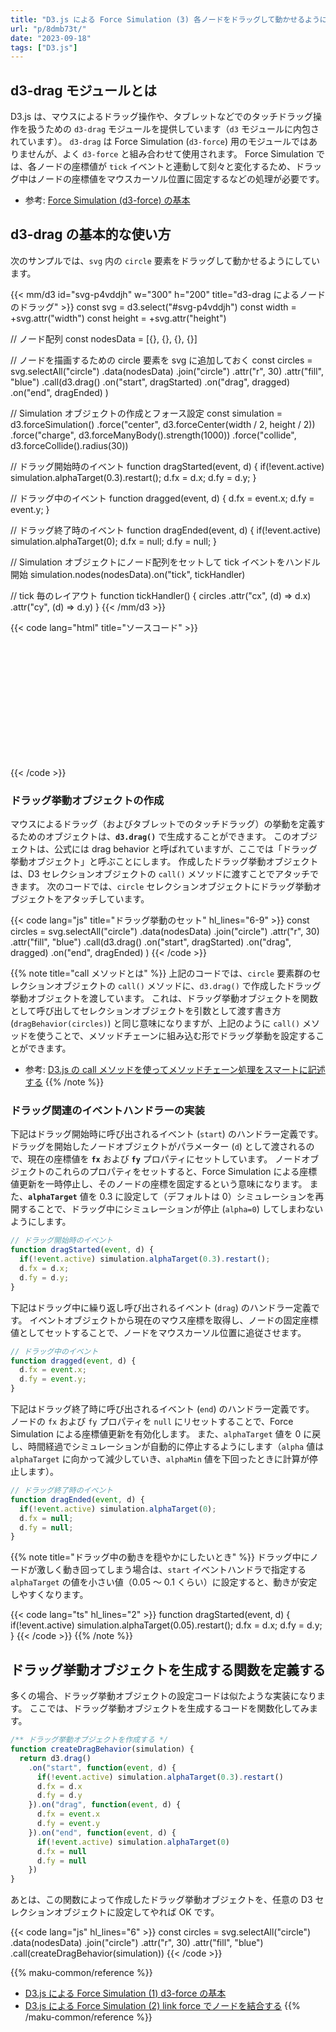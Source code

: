 ```yaml
---
title: "D3.js による Force Simulation (3) 各ノードをドラッグして動かせるようにする"
url: "p/8dmb73t/"
date: "2023-09-18"
tags: ["D3.js"]
---
```


d3-drag モジュールとは
----

D3.js は、マウスによるドラッグ操作や、タブレットなどでのタッチドラッグ操作を扱うための `d3-drag` モジュールを提供しています（`d3` モジュールに内包されています）。
`d3-drag` は Force Simulation (`d3-force`) 用のモジュールではありませんが、よく `d3-force` と組み合わせて使用されます。
Force Simulation では、各ノードの座標値が `tick` イベントと連動して刻々と変化するため、ドラッグ中はノードの座標値をマウスカーソル位置に固定するなどの処理が必要です。

- 参考: [Force Simulation (d3-force) の基本](/p/6kavdch/)


d3-drag の基本的な使い方
----

次のサンプルでは、`svg` 内の `circle` 要素をドラッグして動かせるようにしています。

{{< mm/d3 id="svg-p4vddjh" w="300" h="200" title="d3-drag によるノードのドラッグ" >}}
const svg = d3.select("#svg-p4vddjh")
const width = +svg.attr("width")
const height = +svg.attr("height")

// ノード配列
const nodesData = [{}, {}, {}, {}]

// ノードを描画するための circle 要素を svg に追加しておく
const circles = svg.selectAll("circle")
  .data(nodesData)
  .join("circle")
  .attr("r", 30)
  .attr("fill", "blue")
  .call(d3.drag()
    .on("start", dragStarted)
    .on("drag", dragged)
    .on("end", dragEnded)
  )

// Simulation オブジェクトの作成とフォース設定
const simulation = d3.forceSimulation()
  .force("center", d3.forceCenter(width / 2, height / 2))
  .force("charge", d3.forceManyBody().strength(1000))
  .force("collide", d3.forceCollide().radius(30))

// ドラッグ開始時のイベント
function dragStarted(event, d) {
  if(!event.active) simulation.alphaTarget(0.3).restart();
  d.fx = d.x;
  d.fy = d.y;
}

// ドラッグ中のイベント
function dragged(event, d) {
  d.fx = event.x;
  d.fy = event.y;
}

// ドラッグ終了時のイベント
function dragEnded(event, d) {
  if(!event.active) simulation.alphaTarget(0);
  d.fx = null;
  d.fy = null;
}

// Simulation オブジェクトにノード配列をセットして tick イベントをハンドル開始
simulation.nodes(nodesData).on("tick", tickHandler)

// tick 毎のレイアウト
function tickHandler() {
  circles
    .attr("cx", (d) => d.x)
    .attr("cy", (d) => d.y)
}
{{< /mm/d3 >}}

{{< code lang="html" title="ソースコード" >}}
<svg id="svg-p4vddjh" width="300" height="200"></svg>
<script>
const svg = d3.select("#svg-p4vddjh")
const width = +svg.attr("width")
const height = +svg.attr("height")

// ノード配列
const nodesData = [{}, {}, {}, {}]

// ノードを描画するための circle 要素を svg に追加しておく
const circles = svg.selectAll("circle")
  .data(nodesData)
  .join("circle")
  .attr("r", 30)
  .attr("fill", "blue")
  .call(d3.drag()
    .on("start", dragStarted)
    .on("drag", dragged)
    .on("end", dragEnded)
  )

// Simulation オブジェクトの作成とフォース設定
const simulation = d3.forceSimulation()
  .force("center", d3.forceCenter(width / 2, height / 2))
  .force("charge", d3.forceManyBody().strength(1000))
  .force("collide", d3.forceCollide().radius(30))

// ドラッグ開始時のイベント
function dragStarted(event, d) {
  if(!event.active) simulation.alphaTarget(0.3).restart();
  d.fx = d.x;
  d.fy = d.y;
}

// ドラッグ中のイベント
function dragged(event, d) {
  d.fx = event.x;
  d.fy = event.y;
}

// ドラッグ終了時のイベント
function dragEnded(event, d) {
  if(!event.active) simulation.alphaTarget(0);
  d.fx = null;
  d.fy = null;
}

// Simulation オブジェクトにノード配列をセットして tick イベントをハンドル開始
simulation.nodes(nodesData).on("tick", tickHandler)

// tick 毎のレイアウト
function tickHandler() {
  circles
    .attr("cx", (d) => d.x)
    .attr("cy", (d) => d.y)
}
</script>
{{< /code >}}

### ドラッグ挙動オブジェクトの作成

マウスによるドラッグ（およびタブレットでのタッチドラッグ）の挙動を定義するためのオブジェクトは、__`d3.drag()`__ で生成することができます。
このオブジェクトは、公式には drag behavior と呼ばれていますが、ここでは「ドラッグ挙動オブジェクト」と呼ぶことにします。
作成したドラッグ挙動オブジェクトは、D3 セレクションオブジェクトの `call()` メソッドに渡すことでアタッチできます。
次のコードでは、`circle` セレクションオブジェクトにドラッグ挙動オブジェクトをアタッチしています。

{{< code lang="js" title="ドラッグ挙動のセット" hl_lines="6-9" >}}
const circles = svg.selectAll("circle")
  .data(nodesData)
  .join("circle")
  .attr("r", 30)
  .attr("fill", "blue")
  .call(d3.drag()
    .on("start", dragStarted)
    .on("drag", dragged)
    .on("end", dragEnded)
  )
{{< /code >}}

{{% note title="call メソッドとは" %}}
上記のコードでは、`circle` 要素群のセレクションオブジェクトの `call()` メソッドに、`d3.drag()` で作成したドラッグ挙動オブジェクトを渡しています。
これは、ドラッグ挙動オブジェクトを関数として呼び出してセレクションオブジェクトを引数として渡す書き方 (`dragBehavior(circles)`) と同じ意味になりますが、上記のように `call()` メソッドを使うことで、メソッドチェーンに組み込む形でドラッグ挙動を設定することができます。

- 参考: [D3.js の call メソッドを使ってメソッドチェーン処理をスマートに記述する](/p/994xjma/)
{{% /note %}}

### ドラッグ関連のイベントハンドラーの実装

下記はドラッグ開始時に呼び出されるイベント (`start`) のハンドラー定義です。
ドラッグを開始したノードオブジェクトがパラメーター (`d`) として渡されるので、現在の座標値を __`fx`__ および __`fy`__ プロパティにセットしています。
ノードオブジェクトのこれらのプロパティをセットすると、Force Simulation による座標値更新を一時停止し、そのノードの座標を固定するという意味になります。
また、__`alphaTarget`__ 値を 0.3 に設定して（デフォルトは 0）シミュレーションを再開することで、ドラッグ中にシミュレーションが停止 (`alpha=0`) してしまわないようにします。

```js
// ドラッグ開始時のイベント
function dragStarted(event, d) {
  if(!event.active) simulation.alphaTarget(0.3).restart();
  d.fx = d.x;
  d.fy = d.y;
}
```

下記はドラッグ中に繰り返し呼び出されるイベント (`drag`) のハンドラー定義です。
イベントオブジェクトから現在のマウス座標を取得し、ノードの固定座標値としてセットすることで、ノードをマウスカーソル位置に追従させます。

```js
// ドラッグ中のイベント
function dragged(event, d) {
  d.fx = event.x;
  d.fy = event.y;
}
```

下記はドラッグ終了時に呼び出されるイベント (`end`) のハンドラー定義です。
ノードの `fx` および `fy` プロパティを `null` にリセットすることで、Force Simulation による座標値更新を有効化します。
また、`alphaTarget` 値を 0 に戻し、時間経過でシミュレーションが自動的に停止するようにします（`alpha` 値は `alphaTarget` に向かって減少していき、`alphaMin` 値を下回ったときに計算が停止します）。

```js
// ドラッグ終了時のイベント
function dragEnded(event, d) {
  if(!event.active) simulation.alphaTarget(0);
  d.fx = null;
  d.fy = null;
}
```

{{% note title="ドラッグ中の動きを穏やかにしたいとき" %}}
ドラッグ中にノードが激しく動き回ってしまう場合は、`start` イベントハンドラで指定する `alphaTarget` の値を小さい値（0.05 ～ 0.1 くらい）に設定すると、動きが安定しやすくなります。

{{< code lang="ts" hl_lines="2" >}}
function dragStarted(event, d) {
  if(!event.active) simulation.alphaTarget(0.05).restart();
  d.fx = d.x;
  d.fy = d.y;
}
{{< /code >}}
{{% /note %}}


ドラッグ挙動オブジェクトを生成する関数を定義する
----

多くの場合、ドラッグ挙動オブジェクトの設定コードは似たような実装になります。
ここでは、ドラッグ挙動オブジェクトを生成するコードを関数化してみます。

```js
/** ドラッグ挙動オブジェクトを作成する */
function createDragBehavior(simulation) {
  return d3.drag()
    .on("start", function(event, d) {
      if(!event.active) simulation.alphaTarget(0.3).restart()
      d.fx = d.x
      d.fy = d.y
    }).on("drag", function(event, d) {
      d.fx = event.x
      d.fy = event.y
    }).on("end", function(event, d) {
      if(!event.active) simulation.alphaTarget(0)
      d.fx = null
      d.fy = null
    })
}
```

あとは、この関数によって作成したドラッグ挙動オブジェクトを、任意の D3 セレクションオブジェクトに設定してやれば OK です。

{{< code lang="js" hl_lines="6" >}}
const circles = svg.selectAll("circle")
  .data(nodesData)
  .join("circle")
  .attr("r", 30)
  .attr("fill", "blue")
  .call(createDragBehavior(simulation))
{{< /code >}}

{{% maku-common/reference %}}
- [D3.js による Force Simulation (1) d3-force の基本](/p/6kavdch/)
- [D3.js による Force Simulation (2) link force でノードを結合する](/p/9ujohp6/)
{{% /maku-common/reference %}}

